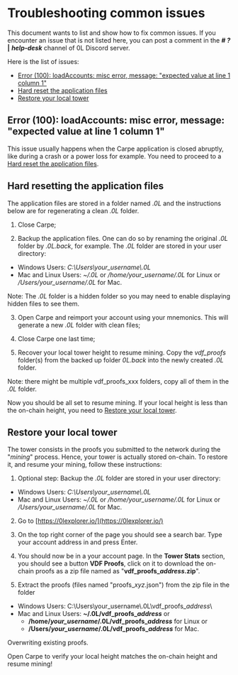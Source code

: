 # Troubleshooting common issues

This document wants to list and show how to fix common issues. If you encounter an issue that is not listed here, you can post a comment in the ***# ?*** **|** ***help-desk*** channel of 0L Discord server.

Here is the list of issues:
- [Error (100): loadAccounts: misc error, message: "expected value at line 1 column 1"](#Error-(100))
- [Hard reset the application files](#Hard-resetting-the-application-files)
- [Restore your local tower](#Restore-your-local-tower)

## Error (100): loadAccounts: misc error, message: "expected value at line 1 column 1"

This issue usually happens when the Carpe application is closed abruptly, like during a crash or a power loss for example. You need to proceed to a [Hard reset the application files](#Hard-resetting-the-application-files).

## Hard resetting the application files
The application files are stored in a folder named *.0L* and the instructions below are for regenerating a clean *.0L* folder.

1. Close Carpe;

2. Backup the application files. One can do so by renaming the original *.0L* folder by *.0L.back*, for example. The *.0L* folder are stored in your user directory:
  - Windows Users: *C:\\Users\\your_username\\.0L*
  - Mac and Linux Users: *~/.0L* or */home/your_username/.0L* for Linux or */Users/your_username/.0L* for Mac.

  Note: The *.0L* folder is a hidden folder so you may need to enable displaying hidden files to see them.

3. Open Carpe and reimport your account using your mnemonics. This will generate a new *.0L* folder with clean files;

4. Close Carpe one last time;

5. Recover your local tower height to resume mining. Copy the *vdf_proofs* folder(s) from the backed up folder *0L.back* into the newly created *.0L* folder.

  Note: there might be multiple vdf_proofs_xxx folders, copy all of them in the *.0L* folder.

Now you should be all set to resume mining. If your local height is less than the on-chain height, you need to [Restore your local tower](#Restore-your-local-tower).

## Restore your local tower

The tower consists in the proofs you submitted to the network during the "*mining*" process. Hence, your tower is actually stored on-chain. To restore it, and resume your mining, follow these instructions:

1. Optional step: Backup the *.0L* folder are stored in your user directory:
  - Windows Users: *C:\\Users\\your_username\\.0L*
  - Mac and Linux Users: *~/.0L* or */home/your_username/.0L* for Linux or */Users/your_username/.0L* for Mac.


2. Go to [https://0lexplorer.io/](https://0lexplorer.io/)

2. On the top right corner of the page you should see a search bar. Type your account address in and press Enter.

3. You should now be in a your account page. In the **Tower Stats** section, you should see a button **VDF Proofs**, click on it to download the on-chain proofs as a zip file named as "**vdf_proofs_*address*.zip**".

4. Extract the proofs (files named "proofs_*xyz*.json") from the zip file in the folder
  - Windows Users: C:\\Users\\your_username\\.0L\\vdf_proofs_*address*\\
  - Mac and Linux Users: **~/.0L/vdf_proofs_*address*** or
      - **/home/*your_username*/.0L/vdf_proofs_*address*** for Linux or
      - **/Users/*your_username*/.0L/vdf_proofs_*address*** for Mac.

  Overwriting existing proofs.

Open Carpe to verify your local height matches the on-chain height and resume mining!
